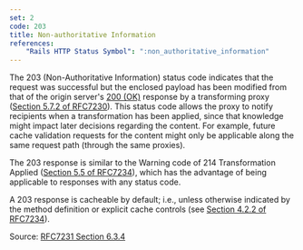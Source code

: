 ```yaml
---
set: 2
code: 203
title: Non-authoritative Information
references:
    "Rails HTTP Status Symbol": ":non_authoritative_information"
---
```


The 203 (Non-Authoritative Information) status code indicates that the request
was successful but the enclosed payload has been modified from that of the
origin server's [200 (OK)](/200) response by a transforming proxy
([Section 5.7.2 of RFC7230][1]). This status code allows the proxy to notify
recipients when a transformation has been applied, since that knowledge might
impact later decisions regarding the content. For example, future cache
validation requests for the content might only be applicable along the same
request path (through the same proxies).

The 203 response is similar to the Warning code of 214 Transformation Applied
([Section 5.5 of RFC7234][2]), which has the advantage of being applicable to
responses with any status code.

A 203 response is cacheable by default; i.e., unless otherwise indicated by the
method definition or explicit cache controls
(see [Section 4.2.2 of RFC7234][3]).

Source: [RFC7231 Section 6.3.4][4]

[1]: <http://tools.ietf.org/html/rfc7230#section-5.7.2>
[2]: <http://tools.ietf.org/html/rfc7234#section-5.5>
[3]: <http://tools.ietf.org/html/rfc7234#section-4.2.2>
[4]: <http://tools.ietf.org/html/rfc7231#section-6.3.4>